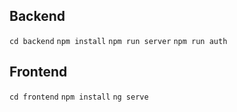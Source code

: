 ## Backend
`cd backend`
`npm install`
`npm run server`
`npm run auth`

## Frontend
`cd frontend`
`npm install`
`ng serve`
